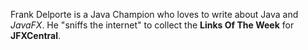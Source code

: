 Frank Delporte is a Java Champion who loves to write about Java and _JavaFX_. He "sniffs the internet" to collect the **Links Of The Week** for **JFXCentral**.
